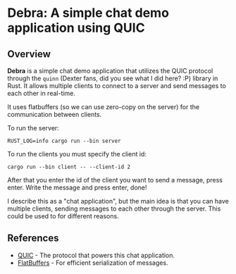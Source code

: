 # Debra: A simple chat demo application using QUIC

## Overview

**Debra** is a simple chat demo application that utilizes the QUIC protocol through the `quinn` (Dexter fans, did you see what I did here? :P) library in Rust. It allows multiple clients to connect to a server and send messages to each other in real-time. 

It uses flatbuffers (so we can use zero-copy on the server) for the communication between clients. 


To run the server:

`RUST_LOG=info cargo run --bin server`

To run the clients you must specify the client id:

`cargo run --bin client -- --client-id 2`

After that you enter the id of the client you want to send a message, press enter.
Write the message and press enter, done!


I describe this as a "chat application", but the main idea is that you can have multiple
clients, sending messages to each other through the server. This could be used to for different
reasons.


## References

- [QUIC](https://quicwg.org/) - The protocol that powers this chat application.
- [FlatBuffers](https://google.github.io/flatbuffers/) - For efficient serialization of messages.

